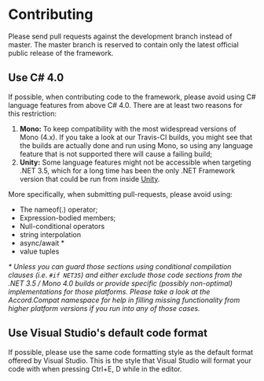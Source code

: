 
# Contributing

Please send pull requests against the development branch instead of master. The
master branch is reserved to contain only the latest official public release of 
the framework.


## Use C# 4.0

If possible, when contributing code to the framework, please avoid using C# language features from above C# 4.0. There are at least two reasons for this restriction:

 1. **Mono:** To keep compatibility with the most widespread versions of Mono (4.x). If you take a look at our Travis-CI builds, you might see that the builds are actually done and run using Mono, so using any language feature that is not supported there will cause a failing build;
 1. **Unity:** Some language features might not be accessible when targeting .NET 3.5, which for a long time has been the only .NET Framework version that could be run from inside [Unity](https://unity3d.com).

More specifically, when submitting pull-requests, please avoid using:

 * The nameof(.) operator;
 * Expression-bodied members;
 * Null-conditional operators
 * string interpolation
 * async/await *
 * value tuples

_\* Unless you can guard those sections using conditional compilation clauses (i.e. ```#if NET35```) and either exclude those code sections from the .NET 3.5 / Mono 4.0 builds or provide specific (possibly non-optimal) implementations for those platforms. Please take a look at the Accord.Compat namespace for help in filling missing functionality from higher platform versions if you run into any of those cases._
 
## Use Visual Studio's default code format

If possible, please use the same code formatting style as the default format offered by Visual Studio. This is the style that Visual Studio will format your code with when pressing Ctrl+E, D while in the editor.
